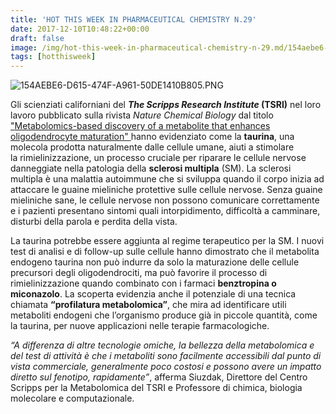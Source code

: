 ```yaml
---
title: 'HOT THIS WEEK IN PHARMACEUTICAL CHEMISTRY N.29'
date: 2017-12-10T10:48:22+00:00
draft: false
image: /img/hot-this-week-in-pharmaceutical-chemistry-n-29.md/154aebe6-d615-474f-a961-50de1410b805.png?w=350
tags: [hotthisweek]
---
```


![154AEBE6-D615-474F-A961-50DE1410B805.PNG](/img/hot-this-week-in-pharmaceutical-chemistry-n-29.md/154aebe6-d615-474f-a961-50de1410b805.png?w=350)

Gli scienziati californiani del **_The Scripps Research Institute_ (TSRI)** nel loro lavoro pubblicato sulla rivista _Nature Chemical Biology_ dal titolo ["](https://www.nature.com/articles/nchembio.2517?WT.feed_name=subjects_neuroscience)[Metabolomics-based discovery of a metabolite that enhances oligodendrocyte maturation" ](https://www.nature.com/articles/nchembio.2517?WT.feed_name=subjects_neuroscience)hanno evidenziato come la **taurina**, una molecola prodotta naturalmente dalle cellule umane, aiuti a stimolare la rimielinizzazione, un processo cruciale per riparare le cellule nervose danneggiate nella patologia della **sclerosi multipla** (SM). La sclerosi multipla è una malattia autoimmune che si sviluppa quando il corpo inizia ad attaccare le guaine mieliniche protettive sulle cellule nervose. Senza guaine mieliniche sane, le cellule nervose non possono comunicare correttamente e i pazienti presentano sintomi quali intorpidimento, difficoltà a camminare, disturbi della parola e perdita della vista.

La taurina potrebbe essere aggiunta al regime terapeutico per la SM. I nuovi test di analisi e di follow-up sulle cellule hanno dimostrato che il metabolita endogeno taurina non può indurre da solo la maturazione delle cellule precursori degli oligodendrociti, ma può favorire il processo di rimielinizzazione quando combinato con i farmaci **benztropina o miconazolo**. La scoperta evidenzia anche il potenziale di una tecnica chiamata **“profilatura metabolomica”**, che mira ad identificare utili metaboliti endogeni che l’organismo produce già in piccole quantità, come la taurina, per nuove applicazioni nelle terapie farmacologiche.

_“A differenza di altre tecnologie omiche, la bellezza della metabolomica e del test di attività è che i metaboliti sono facilmente accessibili dal punto di vista commerciale, generalmente poco costosi e possono avere un impatto diretto sul fenotipo, rapidamente”_, afferma Siuzdak, Direttore del Centro Scripps per la Metabolomica del TSRI e Professore di chimica, biologia molecolare e computazionale.